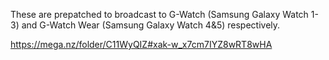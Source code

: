 These are prepatched to broadcast to G-Watch (Samsung Galaxy Watch 1-3) and G-Watch Wear (Samsung Galaxy Watch 4&5) respectively. 

https://mega.nz/folder/C11WyQIZ#xak-w_x7cm7IYZ8wRT8wHA
